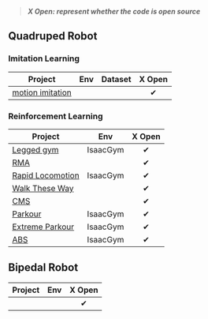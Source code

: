 >  ***X Open: represent whether the code is open source***

## Quadruped Robot

### Imitation Learning

| Project                                                      | Env  | Dataset |  X Open  |
| ------------------------------------------------------------ | :--: | :-----: | :------: |
| [motion imitation](https://xbpeng.github.io/projects/Robotic_Imitation/index.html) |      |         | &#x2714; |

### Reinforcement Learning

| Project                                                      |   Env    |  X Open  |
| ------------------------------------------------------------ | :------: | :------: |
| [Legged gym](https://github.com/whaleRobot/Robot-Learning/blob/master/codes/locomotion/Legged-Gym.md) | IsaacGym | &#x2714; |
| [RMA](https://ashish-kmr.github.io/rma-legged-robots/)       |          | &#x2714; |
| [Rapid Locomotion](https://agility.csail.mit.edu/)           | IsaacGym | &#x2714; |
| [Walk These Way](https://gmargo11.github.io/walk-these-ways/) |          | &#x2714; |
| [CMS](https://antonilo.github.io/vision_locomotion/)         |          | &#x2714; |
| [Parkour](https://robot-parkour.github.io/)                  | IsaacGym | &#x2714; |
| [Extreme Parkour](https://extreme-parkour.github.io/)        | IsaacGym | &#x2714; |
| [ABS](https://agile-but-safe.github.io/)                     | IsaacGym | &#x2714; |



## Bipedal Robot

| Project | Env  |  X Open  |
| ------- | :--: | :------: |
|         |      | &#x2714; |

